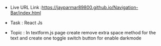 - Live URL Link :https://jayparmar89800.github.io/Navigation-Bar/index.html

 * Task : React Js

 - Topic : In textform.js page create remove extra space method for the text and create one toggle switch button for enable darkmode 